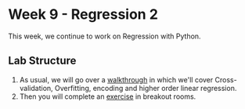 # Week 9 - Regression 2

This week, we continue to work on Regression with Python.

## Lab Structure
1. As usual, we will go over a [walkthrough](Walkthrough/https://github.com/michalis0/Business-Intelligence-and-Analytics/blob/master/week9%20-%20Regression2/Walkthrough/%20Walkthrough_Regression_2.ipynb) in which we'll cover Cross-validation, Overfitting, encoding and higher order linear regression.
3. Then you will complete an [exercise](Exercises/Exercise.ipynb) in breakout rooms.
